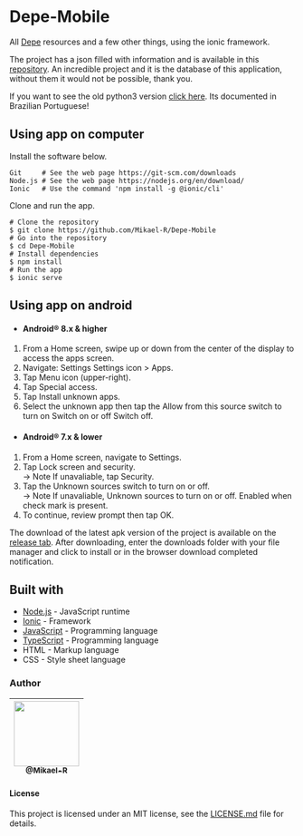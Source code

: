 # Depe-Mobile #

All [Depe](https://github.com/Mikael-R/Depe) resources and a few other things, using the ionic framework.

The project has a json filled with information and is available in this [repository](https://github.com/Bowserinator/Periodic-Table-JSON). An incredible project and it is the database of this application, without them it would not be possible, thank you.

If you want to see the old python3 version [click here](https://github.com/Mikael-R/Depe). Its documented in Brazilian Portuguese!

## Using app on computer ##

Install the software below.
```
Git     # See the web page https://git-scm.com/downloads
Node.js # See the web page https://nodejs.org/en/download/
Ionic   # Use the command 'npm install -g @ionic/cli'
```
Clone and run the app.
```
# Clone the repository
$ git clone https://github.com/Mikael-R/Depe-Mobile
# Go into the repository
$ cd Depe-Mobile
# Install dependencies
$ npm install
# Run the app
$ ionic serve
```
## Using app on android ##

* #### Android® 8.x & higher ####
1. From a Home screen, swipe up or down from the center of the display to access the apps screen.
2. Navigate: Settings Settings icon > Apps.
3. Tap Menu icon (upper-right).
4. Tap Special access.
5. Tap Install unknown apps.
6. Select the unknown app then tap the Allow from this source switch to turn on Switch on or off Switch off.

* #### Android® 7.x & lower ####
1. From a Home screen, navigate to Settings.
2. Tap Lock screen and security.<br>
   → Note If unavaliable, tap Security.
4. Tap the Unknown sources switch to turn on or off.<br>
   → Note If unavaliable, Unknown sources to turn on or off. Enabled when check mark is present.
6. To continue, review prompt then tap OK.

The download of the latest apk version of the project is available on the [release tab](https://github.com/Mikael-R/Depe-Mobile/releases). After downloading, enter the downloads folder with your file manager and click to install or in the browser download completed notification.

## Built with ##

* [Node.js](https://nodejs.org/en/) - JavaScript runtime
* [Ionic](https://ionicframework.com/) - Framework
* [JavaScript](https://www.javascript.com/) - Programming language
* [TypeScript](https://www.typescriptlang.org/) - Programming language
* HTML - Markup language
* CSS - Style sheet language

### Author ###

| [<img src="https://user-images.githubusercontent.com/60241602/80879315-3b866a00-8c92-11ea-8ec7-2d722eb8e845.png" width=115><br><sub>@Mikael-R</sub>](https://github.com/Mikael-R) |
| :---: |

#### License ####

This project is licensed under an MIT license, see the [LICENSE.md](LICENSE.md) file for details.
